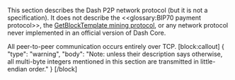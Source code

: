 This section describes the Dash P2P network protocol (but it is not a specification). It does not describe the <<glossary:BIP70 payment protocol>>, the [GetBlockTemplate mining protocol](core-guide-mining-block-prototypes#getblocktemplate-rpc), or any network protocol never implemented in an official version of Dash Core.

All peer-to-peer communication occurs entirely over TCP.
[block:callout]
{
  "type": "warning",
  "body": "Note: unless their description says otherwise, all multi-byte integers mentioned in this section are transmitted in little-endian order."
}
[/block]
